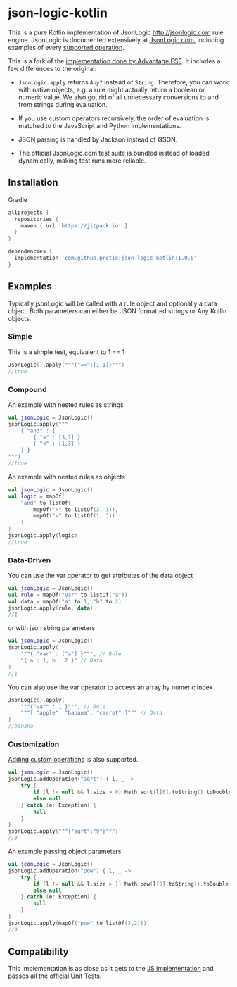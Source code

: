 # json-logic-kotlin

This is a pure Kotlin implementation of JsonLogic http://jsonlogic.com rule engine. JsonLogic is documented extensively at [JsonLogic.com](http://jsonlogic.com), including examples of every [supported operation](http://jsonlogic.com/operations.html).

This is a fork of the [implementation done by Advantage FSE](https://github.com/advantagefse/json-logic-kotlin).
It includes a few differences to the original:

* ``JsonLogic.apply`` returns ``Any?`` instead of ``String``. Therefore, you can work with native objects, e.g. a rule
  might actually return a boolean or numeric value. We also got rid of all unnecessary conversions to and from strings
  during evaluation.

* If you use custom operators recursively, the order of evaluation is matched to the JavaScript and Python
  implementations.
  
* JSON parsing is handled by Jackson instead of GSON.

* The official JsonLogic.com test suite is bundled instead of loaded dynamically, making test runs more reliable.

## Installation

Gradle

```groovy
allprojects {
  repositories {
    maven { url 'https://jitpack.io' }
  }
}

dependencies {
  implementation 'com.github.pretix:json-logic-kotlin:1.0.0'
}
```

## Examples

Typically jsonLogic will be called with a rule object and optionally a data object. Both parameters can either be JSON formatted strings or Any Kotlin objects.

### Simple

This is a simple test, equivalent to 1 == 1

```kotlin
JsonLogic().apply("""{"==":[1,1]}""")
//true
```

### Compound

An example with nested rules as strings
```kotlin
val jsonLogic = JsonLogic()
jsonLogic.apply("""
    { "and" : [
        { ">" : [3,1] },
        { "<" : [1,3] }
    ] }
""")
//true
```

An example with nested rules as objects
```kotlin
val jsonLogic = JsonLogic()
val logic = mapOf(
    "and" to listOf(
        mapOf(">" to listOf(3, 1)),
        mapOf("<" to listOf(1, 3))
    )
)
jsonLogic.apply(logic)
//true
```

### Data-Driven

You can use the var operator to get attributes of the data object

```kotlin
val jsonLogic = JsonLogic()
val rule = mapOf("var" to listOf("a"))
val data = mapOf("a" to 1, "b" to 2)
jsonLogic.apply(rule, data)
//1
```

or with json string parameters

```kotlin
val jsonLogic = JsonLogic()
jsonLogic.apply(
    """{ "var" : ["a"] }""", // Rule
    "{ a : 1, b : 2 }" // Data
)
//1
```

You can also use the var operator to access an array by numeric index

```kotlin
JsonLogic().apply(
    """{"var" : 1 }""", // Rule
    """[ "apple", "banana", "carrot" ]""" // Data
)
//banana
```

### Customization

[Adding custom operations](http://jsonlogic.com/add_operation.html) is also supported.

```kotlin
val jsonLogic = JsonLogic()
jsonLogic.addOperation("sqrt") { l, _ ->
    try {
        if (l != null && l.size > 0) Math.sqrt(l[0].toString().toDouble())
        else null
    } catch (e: Exception) {
        null
    }
}
jsonLogic.apply("""{"sqrt":"9"}""")
//3
```

An example passing object parameters

```kotlin
val jsonLogic = JsonLogic()
jsonLogic.addOperation("pow") { l, _ ->
    try {
        if (l != null && l.size > 1) Math.pow(l[0].toString().toDouble(), l[1].toString().toDouble())
        else null
    } catch (e: Exception) {
        null
    }
}
jsonLogic.apply(mapOf("pow" to listOf(3,2)))
//9
```
## Compatibility

This implementation is as close as it gets to the [JS implementation](https://github.com/jwadhams/json-logic-js/) and passes all the official [Unit Tests](http://jsonlogic.com/tests.json).
